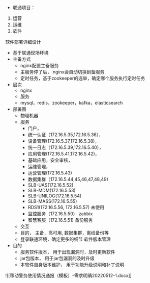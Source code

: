 - 联通项目：
1.  运营
2. 运维
3. 软件

软件部署详细设计
- 基于联通现场环境
- 主备方式
	- nginx配置主备服务
	- 主服务停了后， nginx会自动切换到备服务
	- 定时任务，基于zookeeper的选举，确定哪个服务执行定时任务
- 层次
	- nginx
	- 服务
	- mysql，redis，zookeeper，kafka，elasticsearch
- 部署图
	- 物理机器
	- 服务
		- 门户，
		- 统一认证（172.16.5.35,172.16.5.36）， 
		- 设备管理(172.16.5.37,172.16.5.38)， 
		- 统一日志（172.16.5.39,172.16.5.40），
		- 应用管理(172.16.5.41,172.16.5.42)，
		- 基础应用，安全审核，
		- 运维管理，
		- 运营管理(172.16.5.43)
		- 数据集群（172.16.5.44,45,46,47,48,49)
		- SLB-UAS(172.16.5.52)
		- SLB-MDM(172.16.5.53)
		- SLB-UNILOG(172.16.5.54)
		- SLB-MASS(172.16.5.55)
		- RDS1(172.16.5.56, 172.16.5.57)  未使用
		- 监控服务（172.16.5.50） zabbix
		- 智慧客服（172.16.5.51)   备份服务
	- 交互
	- 目的， 主备，高可用,  数据集群，离线备份等
	- 登录联通环境，确定更多的细节
软件版本管理
- 目的
	- 服务软件版本， 用于出现漏洞时，及时更新软件
	- jar包版本， 用于jar包漏洞的及时升级
	- 本软件自身版本维护， 用于功能升级说明和补丁说明


![[移动警务使用情况通报（模板）-需求明确20220512-1.docx]]
